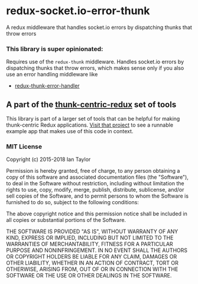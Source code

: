 # redux-socket.io-error-thunk
A redux middleware that handles socket.io errors by dispatching thunks that throw errors

### This library is super opinionated:
Requires use of the `redux-thunk` middleware.  Handles socket.io errors by dispatching thunks that throw errors, which makes sense only if you also use an error handling middleware like  
* [redux-thunk-error-handler](https://www.npmjs.com/package/redux-thunk-error-handler)

## A part of the [thunk-centric-redux](//github.com/itaylor/thunk-centric-redux) set of tools
This library is part of a larger set of tools that can be helpful for making thunk-centric Redux applications.  [Visit that project](//github.com/itaylor/thunk-centric-redux) to see a runnable example app that makes use of this code in context.

### MIT License
Copyright (c) 2015-2018 Ian Taylor

Permission is hereby granted, free of charge, to any person obtaining a copy of this software and associated documentation files (the "Software"), to deal in the Software without restriction, including without limitation the rights to use, copy, modify, merge, publish, distribute, sublicense, and/or sell copies of the Software, and to permit persons to whom the Software is furnished to do so, subject to the following conditions:

The above copyright notice and this permission notice shall be included in all copies or substantial portions of the Software.

THE SOFTWARE IS PROVIDED "AS IS", WITHOUT WARRANTY OF ANY KIND, EXPRESS OR IMPLIED, INCLUDING BUT NOT LIMITED TO THE WARRANTIES OF MERCHANTABILITY, FITNESS FOR A PARTICULAR PURPOSE AND NONINFRINGEMENT. IN NO EVENT SHALL THE AUTHORS OR COPYRIGHT HOLDERS BE LIABLE FOR ANY CLAIM, DAMAGES OR OTHER LIABILITY, WHETHER IN AN ACTION OF CONTRACT, TORT OR OTHERWISE, ARISING FROM, OUT OF OR IN CONNECTION WITH THE SOFTWARE OR THE USE OR OTHER DEALINGS IN THE SOFTWARE.
